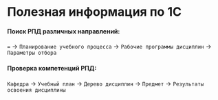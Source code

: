 # Полезная информация по 1С

#### Поиск РПД различных направлений:

`=` &rarr; `Планирование учебного процесса` &rarr;
`Рабочие программы дисциплин` &rarr; `Параметры отбора`

#### Проверка компетенций РПД:

`Кафедра` &rarr; `Учебный план` &rarr; `Дерево дисциплин`
&rarr; `Предмет` &rarr; `Результаты освоения дисциплины`

